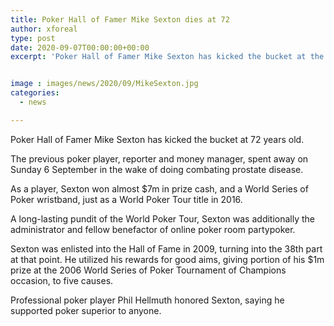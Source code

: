 ```yaml
---
title: Poker Hall of Famer Mike Sexton dies at 72
author: xforeal 
type: post
date: 2020-09-07T00:00:00+00:00
excerpt: 'Poker Hall of Famer Mike Sexton has kicked the bucket at the period of 72 '


image : images/news/2020/09/MikeSexton.jpg
categories:
  - news

---
```

Poker Hall of Famer Mike Sexton has kicked the bucket at 72 years old. 

The previous poker player, reporter and money manager, spent away on Sunday 6 September in the wake of doing combating prostate disease. 

As a player, Sexton won almost $7m in prize cash, and a World Series of Poker wristband, just as a World Poker Tour title in 2016. 

A long-lasting pundit of the World Poker Tour, Sexton was additionally the administrator and fellow benefactor of online poker room partypoker. 

Sexton was enlisted into the Hall of Fame in 2009, turning into the 38th part at that point. He utilized his rewards for good aims, giving portion of his $1m prize at the 2006 World Series of Poker Tournament of Champions occasion, to five causes. 

Professional poker player Phil Hellmuth honored Sexton, saying he supported poker superior to anyone.